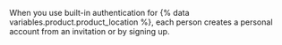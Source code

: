 When you use built-in authentication for {% data variables.product.product_location %}, each person creates a personal account from an invitation or by signing up.
